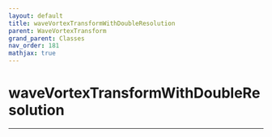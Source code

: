 ```yaml
---
layout: default
title: waveVortexTransformWithDoubleResolution
parent: WaveVortexTransform
grand_parent: Classes
nav_order: 181
mathjax: true
---
```


#  waveVortexTransformWithDoubleResolution




---

